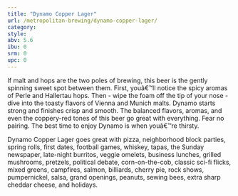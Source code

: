 ```yaml
---
title: "Dynamo Copper Lager"
url: /metropolitan-brewing/dynamo-copper-lager/
category: 
style: 
abv: 5.6
ibu: 0
srm: 0
upc: 0
---
```

If malt and hops are the two poles of brewing, this beer is the gently spinning sweet spot between them. First, youâ€™ll notice the spicy aromas of Perle and Hallertau hops. Then - wipe the foam off the tip of your nose - dive into the toasty flavors of Vienna and Munich malts. Dynamo starts strong and finishes crisp and smooth. The balanced flavors, aromas, and even the coppery-red tones of this beer go great with everything. Fear no pairing. The best time to enjoy Dynamo is when youâ€™re thirsty.

Dynamo Copper Lager goes great with pizza, neighborhood block parties, spring rolls, first dates, football games, whiskey, tapas, the Sunday newspaper, late-night burritos, veggie omelets, business lunches, grilled mushrooms, pretzels, political debate, corn-on-the-cob, classic sci-fi flicks, mixed greens, campfires, salmon, billiards, cherry pie, rock shows, pumpernickel, salsa, grand openings, peanuts, sewing bees, extra sharp cheddar cheese, and holidays.
